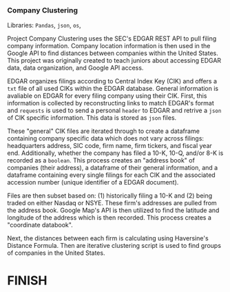 ### Company Clustering

Libraries: `Pandas`, `json`, `os`, 

Project Company Clustering uses the SEC's EDGAR REST API to pull filing company information. Company location information is then used in the Google API to find distances between companies within the United States. This project was originally created to teach juniors about accessing EDGAR data, data organization, and Google API access. 

EDGAR organizes filings according to Central Index Key (CIK) and offers a `txt` file of all used CIKs within the EDGAR database. General information is avaliable on EDGAR for every filing company using their CIK. First, this information is collected by reconstructing links to match EDGAR's format and `requests` is used to send a personal `header` to EDGAR and retrive a `json` of CIK specific information. This data is stored as `json` files. 

These "general" CIK files are iterated through to create a dataframe containing company specific data which does not vary across filings: headquarters address, SIC code, firm name, firm tickers, and fiscal year end. Additionally, whether the company has filed a 10-K, 10-Q, and/or 8-K is recorded as a `boolean`. This process creates an "address book" of companies (their address), a dataframe of their general information, and a dataframe containing every single filings for each CIK and the associated accession number (unique identifier of a EDGAR document). 

Files are then subset based on: (1) historically filing a 10-K and (2) being traded on either Nasdaq or NSYE. These firm's addresses are pulled from the address book. Google Map's API is then utilized to find the latitude and longitude of the address which is then recorded. This process creates a "coordinate databook". 

Next, the distances between each firm is calculating using Haversine's Distance Formula. Then are iterative clustering script is used to find groups of companies in the United States.

# FINISH 
